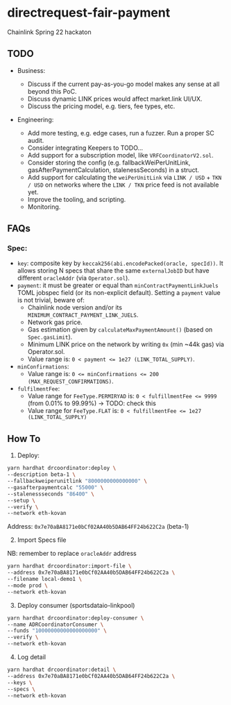 # directrequest-fair-payment

Chainlink Spring 22 hackaton

## TODO

- Business:

  - Discuss if the current pay-as-you-go model makes any sense at all beyond this PoC.
  - Discuss dynamic LINK prices would affect market.link UI/UX.
  - Discuss the pricing model, e.g. tiers, fee types, etc.

- Engineering:

  - Add more testing, e.g. edge cases, run a fuzzer. Run a proper SC audit.
  - Consider integrating Keepers to TODO...
  - Add support for a subscription model, like `VRFCoordinatorV2.sol`.
  - Consider storing the config (e.g. fallbackWeiPerUnitLink, gasAfterPaymentCalculation, stalenessSeconds) in a struct.
  - Add support for calculating the `weiPerUnitLink` via `LINK / USD` + `TKN / USD` on networks where the `LINK / TKN` price feed is not available yet.
  - Improve the tooling, and scripting.
  - Monitoring.

## FAQs

### Spec:

- `key`: composite key by `keccak256(abi.encodePacked(oracle, specId))`. It allows storing N specs that share the same `externalJobID` but have different `oracleAddr` (via `Operator.sol`).
- `payment`: it must be greater or equal than `minContractPaymentLinkJuels` TOML jobspec field (or its non-explicit default). Setting a `payment` value is not trivial, beware of:
  - Chainlink node version and/or its `MINIMUM_CONTRACT_PAYMENT_LINK_JUELS`.
  - Network gas price.
  - Gas estimation given by `calculateMaxPaymentAmount()` (based on `Spec.gasLimit`).
  - Minimum LINK price on the network by writing `0x` (min ~44k gas) via Operator.sol.
  - Value range is: `0 < payment <= 1e27 (LINK_TOTAL_SUPPLY)`.
- `minConfirmations`:
  - Value range is: `0 <= minConfirmations <= 200 (MAX_REQUEST_CONFIRMATIONS)`.
- `fulfilmentFee`:
  - Value range for `FeeType.PERMIRYAD` is: `0 < fulfillmentFee <= 9999` (from 0.01% to 99.99%) -> TODO: check this
  - Value range for `FeeType.FLAT` is: `0 < fulfillmentFee <= 1e27 (LINK_TOTAL_SUPPLY)`

## How To

1. Deploy:

```sh
yarn hardhat drcoordinator:deploy \
--description beta-1 \
--fallbackweiperunitlink "8000000000000000" \
--gasafterpaymentcalc "55000" \
--stalenessseconds "86400" \
--setup \
--verify \
--network eth-kovan
```

Address: `0x7e70aBA8171e0bCf02AA40b5DAB64FF24b622C2a` (beta-1)

2. Import Specs file

NB: remember to replace `oracleAddr` address

```sh
yarn hardhat drcoordinator:import-file \
--address 0x7e70aBA8171e0bCf02AA40b5DAB64FF24b622C2a \
--filename local-demo1 \
--mode prod \
--network eth-kovan
```

3. Deploy consumer (sportsdataio-linkpool)

```sh
yarn hardhat drcoordinator:deploy-consumer \
--name ADRCoordinatorConsumer \
--funds "10000000000000000000" \
--verify \
--network eth-kovan
```

4. Log detail

```sh
yarn hardhat drcoordinator:detail \
--address 0x7e70aBA8171e0bCf02AA40b5DAB64FF24b622C2a \
--keys \
--specs \
--network eth-kovan
```
